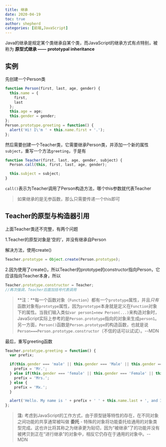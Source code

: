 ```yaml
---
title: 继承
date: 2020-04-19
toc: true
author: shepherd
categories: [前端,JavaScript]
---
```


Java的继承是规定某个类继承自某个类，而JavaScript的继承方式有点特别，被称为 **原型式继承 ——** **prototypal inheritance**

<!-- more -->

## 实例

先创建一个Person类

```js
function Person(first, last, age, gender) {
  this.name = {
    first,
    last
  };
  this.age = age;
  this.gender = gender;
};
Person.prototype.greeting = function() {
  alert('Hi! I\'m ' + this.name.first + '.');
};
```

然后需要创建一个Teacher类，它需要继承Person类，并添加一个新的属性`subject`，重写一个方法`greeting`，于是有

```js
function Teacher(first, last, age, gender, subject) {
  Person.call(this, first, last, age, gender);

  this.subject = subject;
}
```

`call()`表示为Teacher调用了Person构造方法，哪个this参数就代表Teacher

> 如果继承的是无参函数，那么只需要传递一个this即可

## Teacher的原型与构造器引用

上面Teacher类还不完整，有两个问题

1.Teacher的原型对象是‘空的’，并没有继承自Person

解决方法，使用create()

```js
Teacher.prototype = Object.create(Person.prototype);
```

2.因为使用了create()，所以Teacher的prototype的constructor指向Person，它应该指向Teacher本身，所以

```js
Teacher.prototype.constructor = Teacher;
//再次强调，Teacher后面加括号代表调用
```

> **注：**每一个函数对象（`Function`）都有一个`prototype`属性，并且*只有*函数对象有`prototype`属性，因为`prototype`本身就是定义在`Function`对象下的属性。当我们输入类似`var person1=new Person(...)`来构造对象时，JavaScript实际上参考的是`Person.prototype`指向的对象来生成`person1`。另一方面，`Person()`函数是`Person.prototype`的构造函数，也就是说`Person===Person.prototype.constructor`（不信的话可以试试）。--MDN

最后，重写greeting函数

```js
Teacher.prototype.greeting = function() {
  var prefix;

  if(this.gender === 'male' || this.gender === 'Male' || this.gender === 'm' || this.gender === 'M') {
    prefix = 'Mr.';
  } else if(this.gender === 'female' || this.gender === 'Female' || this.gender === 'f' || this.gender === 'F') {
    prefix = 'Mrs.';
  } else {
    prefix = 'Mx.';
  }

  alert('Hello. My name is ' + prefix + ' ' + this.name.last + ', and I teach ' + this.subject + '.');
};
```

> **注:** 考虑到JavaScript的工作方式，由于原型链等特性的存在，在不同对象之间功能的共享通常被叫做 **委托** - 特殊的对象将功能委托给通用的对象类型完成。这也许比将其称之为继承更为贴切，因为“被继承”了的功能并没有被拷贝到正在“进行继承”的对象中，相反它仍存在于通用的对象中。--MDN